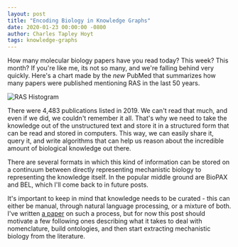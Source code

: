 ```yaml
---
layout: post
title: "Encoding Biology in Knowledge Graphs"
date: 2020-01-23 00:00:00 -0800
author: Charles Tapley Hoyt
tags: knowledge-graphs
---
```

How many molecular biology papers have you read today? This week?
This month? If you're like me, its not so many, and we're falling
behind very quickly. Here's a chart made by the *new* PubMed that
summarizes how many papers were published mentioning RAS in the
last 50 years.

![RAS Histogram](/img/ras_pubmed_history.png)

There were 4,483 publications listed in 2019. We can't read that
much, and even if we did, we couldn't remember it all. That's why
we need to take the knowledge out of the unstructured text and store
it in a structured form that can be read and stored in computers.
This way, we can easily share it, query it, and write algorithms that
can help us reason about the incredible amount of biological
knowledge out there.

There are several formats in which this kind of information can be
stored on a continuum between directly representing mechanistic
biology to representing the knowledge itself. In the popular middle
ground are BioPAX and BEL, which I'll come back to in future posts.

It's important to keep in mind that knowledge needs to be curated -
this can either be manual, through natural language processing, or
a mixture of both. I've written [a paper](https://academic.oup.com/database/article/doi/10.1093/database/baz068/5521414)
on such a process, but for now this post should motivate a few
following ones describing what it takes to deal with nomenclature,
build ontologies, and then start extracting mechanistic biology from
the literature.
